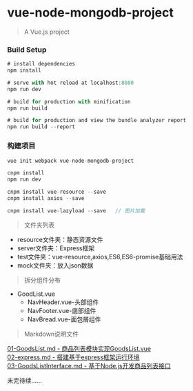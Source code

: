 # vue-node-mongodb-project

> A Vue.js project

### Build Setup

```javascript
# install dependencies
npm install

# serve with hot reload at localhost:8080
npm run dev

# build for production with minification
npm run build

# build for production and view the bundle analyzer report
npm run build --report

```
### 构建项目

```javascript
vue init webpack vue-node-mongodb-project

cnpm install
npm run dev

cnpm install vue-resource --save
cnpm install axios --save

cnpm install vue-lazyload --save   // 图片加载

```
> 文件夹列表

- resource文件夹：静态资源文件
- server文件夹：Express框架
- test文件夹：vue-resource,axios,ES6,ES6-promise基础用法
- mock文件夹：放入json数据

> 拆分组件分布

- GoodList.vue
    - NavHeader.vue-头部组件
    - NavFooter.vue-底部组件
    - NavBread.vue-面包屑组件

> Markdown说明文件

[01-GoodsList.md - 商品列表模块实现GoodsList.vue](https://github.com/ccyinghua/vue-node-mongodb-project/blob/master/01-GoodsList.md)
 <br/>
[02-express.md - 搭建基于express框架运行环境](https://github.com/ccyinghua/vue-node-mongodb-project/blob/master/02-express.md)
 <br/>
[03-GoodsListInterface.md - 基于Node.js开发商品列表接口](https://github.com/ccyinghua/vue-node-mongodb-project/blob/master/03-GoodsListInterface.md)


未完待续......